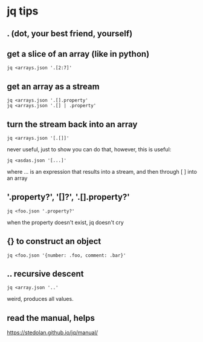 # jq tips

## . (dot, your best friend, yourself)

## get a slice of an array (like in python)

    jq <arrays.json '.[2:7]'

## get an array as a stream

    jq <arrays.json '.[].property'
    jq <arrays.json '.[] | .property'

## turn the stream back into an array

    jq <arrays.json '[.[]]'

never useful, just to show you can do that,
however, this is useful:

    jq <asdas.json '[...]'

where ... is an expression that results into a stream, 
and then through [ ] into an array

## '.property?', '[]?',  '.[].property?'

    jq <foo.json '.property?'
    
when the property doesn't exist, jq doesn't cry

## {} to construct an object

    jq <foo.json '{number: .foo, comment: .bar}'

## .. recursive descent

    jq <array.json '..'

weird, produces all values. 

## read the manual, helps

https://stedolan.github.io/jq/manual/
